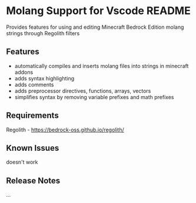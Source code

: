 # Molang Support for Vscode README

Provides features for using and editing Minecraft Bedrock Edition molang strings through Regolith filters

## Features
 - automatically compiles and inserts molang files into strings in minecraft addons
 - adds syntax highlighting
 - adds comments
 - adds preprocessor directives, functions, arrays, vectors
 - simplifies syntax by removing variable prefixes and math prefixes

## Requirements

Regolith - https://bedrock-oss.github.io/regolith/

## Known Issues

doesn't work

## Release Notes

...
